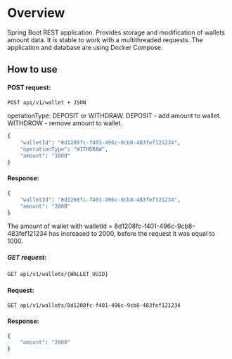 # Overview

Spring Boot REST application.
Provides storage and modification of wallets amount data. It is stable to work with a multithreaded requests. 
The application and database are using Docker Compose.

## How to use

#### POST request:

```sh
POST api/v1/wallet + JSON
```

operationType: DEPOSIT or WITHDRAW.
DEPOSIT - add amount to wallet.
WITHDROW - remove amount to wallet.

```sh
{
    "walletId": "8d1208fc-f401-496c-9cb8-483fef121234",
    "operationType": "WITHDRAW",
    "amount": "1000"
}
```

#### Response:
```sh
{
    "walletId": "8d1208fc-f401-496c-9cb8-483fef121234",
    "amount": "2000"
}
```

The amount of wallet with walletId = 8d1208fc-f401-496c-9cb8-483fef121234 has increased to 2000, before the request it was equal to 1000.

##### GET request:

```sh
GET api/v1/wallets/{WALLET_UUID}
```

#### Request:

```sh
GET api/v1/wallets/8d1208fc-f401-496c-9cb8-483fef121234
```

#### Response:

```sh
{
    "amount": "2000"
}
```
